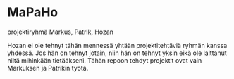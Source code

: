 # MaPaHo
projektiryhmä Markus, Patrik, Hozan


Hozan ei ole tehnyt tähän mennessä yhtään projektitehtäviä ryhmän kanssa yhdessä. 
Jos hän on tehnyt jotain, niin hän on tehnyt yksin eikä ole laittanut niitä mihinkään tietääkseni. 
Tähän repoon tehdyt projektit ovat vain Markuksen ja Patrikin työtä.
